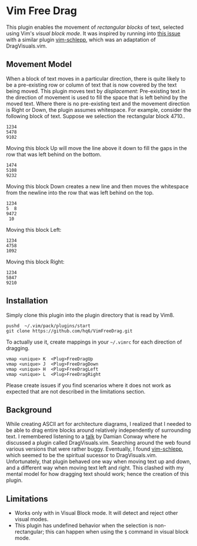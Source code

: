 # Vim Free Drag

This plugin enables the movement of *rectangular blocks* of text, selected
using Vim's *visual block mode*.
It was inspired by running into [this issue](https://github.com/zirrostig/vim-schlepp/issues/12#issuecomment-496709494)
with a similar plugin [vim-schlepp](https://github.com/zirrostig/vim-schlepp),
which was an adaptation of DragVisuals.vim.

## Movement Model

When a block of text moves in a particular direction, there is quite likely to
be a pre-existing row or column of text that is now covered by the text being
moved. This plugin moves text by _displacement_: Pre-existing text in the
direction of movement is used to fill the space that is left behind by the
moved text. Where there is no pre-existing text and the movement direction is
Right or Down, the plugin assumes whitespace. For example, consider the
following block of text. Suppose we selection the rectangular block 4710..

```
1234
5478
9102
```

Moving this block Up will move the line above it down to fill the gaps in the
row that was left behind on the bottom.

```
1474
5108
9232
```

Moving this block Down creates a new line and then moves the whitespace from
the newline into the row that was left behind on the top.
```
1234
5  8
9472
 10
```

Moving this block Left:
```
1234
4758
1092
```
Moving this block Right:
```
1234
5847
9210
```

## Installation

Simply clone this plugin into the plugin directory that is read by Vim8.

```
pushd  ~/.vim/pack/plugins/start
git clone https://github.com/hq6/VimFreeDrag.git
```

To actually use it, create mappings in your `~/.vimrc` for each direction of
dragging.

```
vmap <unique> K  <Plug>FreeDragUp
vmap <unique> J  <Plug>FreeDragDown
vmap <unique> H  <Plug>FreeDragLeft
vmap <unique> L  <Plug>FreeDragRight
```

Please create issues if you find scenarios where it does not work as expected
that are not described in the limitations section.

## Background

While creating ASCII art for architecture diagrams, I realized that I needed to
be able to drag entire blocks around relatively independently of surrounding
text. I remembered listening to a
[talk](https://www.youtube.com/watch?v=aHm36-na4-4) by Damian Conway where he
discussed a plugin called DragVisuals.vim. Searching around the web found
various versions that were rather buggy. Eventually, I found
[vim-schlepp](https://github.com/zirrostig/vim-schlepp), which seemed to be the
spiritual sucessor to DragVisuals.vim. Unfortunately, that plugin behaved one
way when moving text up and down, and a different way when moving text left and
right. This clashed with my mental model for how dragging text should work;
hence the creation of this plugin.

## Limitations
 * Works only with in Visual Block mode. It will detect and reject other visual
   modes.
 * This plugin has undefined behavior when the selection is non-rectangular;
   this can happen when using the `$` command in visual block mode.

